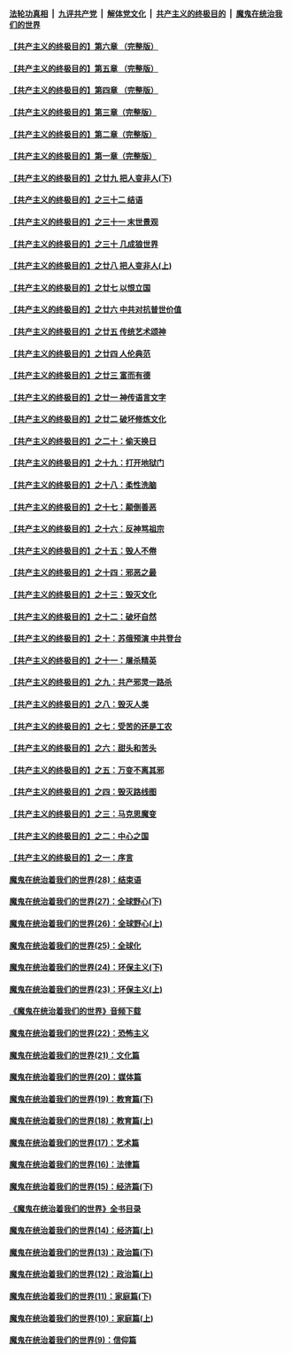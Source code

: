 ####  [法轮功真相](../../../../basic/blob/master/README.md?t=03091603) &nbsp;|&nbsp; [九评共产党](../../../../9ping.md/blob/master/README.md?t=03091603) &nbsp;|&nbsp; [解体党文化](../../../../jtdwh.md/blob/master/README.md?t=03091603)  &nbsp;|&nbsp; [共产主义的终极目的](../../../../gczydzjmd.md/blob/master/README.md?t=03091603) &nbsp;|&nbsp; [魔鬼在统治我们的世界](../../../../mgztzwmdsj.md/blob/master/README.md?t=03091603) 

#### [【共产主义的终极目的】第六章 （完整版）](../pages/nsc422/n11428913.md?t=03091603) 

#### [【共产主义的终极目的】第五章 （完整版）](../pages/nsc422/n11428912.md?t=03091603) 

#### [【共产主义的终极目的】第四章 （完整版）](../pages/nsc422/n11428907.md?t=03091603) 

#### [【共产主义的终极目的】第三章（完整版）](../pages/nsc422/n11428848.md?t=03091603) 

#### [【共产主义的终极目的】第二章（完整版）](../pages/nsc422/n11428831.md?t=03091603) 

#### [【共产主义的终极目的】第一章（完整版）](../pages/nsc422/n11417651.md?t=03091603) 

#### [【共产主义的终极目的】之廿九 把人变非人(下)](../pages/nsc422/n11344140.md?t=03091603) 

#### [【共产主义的终极目的】之三十二 结语](../pages/nsc422/n11360535.md?t=03091603) 

#### [【共产主义的终极目的】之三十一 末世景观](../pages/nsc422/n11351129.md?t=03091603) 

#### [【共产主义的终极目的】之三十 几成狼世界](../pages/nsc422/n11348280.md?t=03091603) 

#### [【共产主义的终极目的】之廿八 把人变非人(上)](../pages/nsc422/n11340492.md?t=03091603) 

#### [【共产主义的终极目的】之廿七 以恨立国](../pages/nsc422/n11336944.md?t=03091603) 

#### [【共产主义的终极目的】之廿六 中共对抗普世价值](../pages/nsc422/n11324785.md?t=03091603) 

#### [【共产主义的终极目的】之廿五 传统艺术颂神](../pages/nsc422/n11296396.md?t=03091603) 

#### [【共产主义的终极目的】之廿四 人伦典范](../pages/nsc422/n11296397.md?t=03091603) 

#### [【共产主义的终极目的】之廿三 富而有德](../pages/nsc422/n11283598.md?t=03091603) 

#### [【共产主义的终极目的】之廿一 神传语言文字](../pages/nsc422/n11263265.md?t=03091603) 

#### [【共产主义的终极目的】之廿二 破坏修炼文化](../pages/nsc422/n11245728.md?t=03091603) 

#### [【共产主义的终极目的】之二十：偷天换日](../pages/nsc422/n11238846.md?t=03091603) 

#### [【共产主义的终极目的】之十九：打开地狱门](../pages/nsc422/n11206376.md?t=03091603) 

#### [【共产主义的终极目的】之十八：柔性洗脑](../pages/nsc422/n11199994.md?t=03091603) 

#### [【共产主义的终极目的】之十七：颠倒善恶](../pages/nsc422/n11179782.md?t=03091603) 

#### [【共产主义的终极目的】之十六：反神骂祖宗](../pages/nsc422/n11166798.md?t=03091603) 

#### [【共产主义的终极目的】之十五：毁人不倦](../pages/nsc422/n11166792.md?t=03091603) 

#### [【共产主义的终极目的】之十四：邪恶之最](../pages/nsc422/n11150249.md?t=03091603) 

#### [【共产主义的终极目的】之十三：毁灭文化](../pages/nsc422/n11135227.md?t=03091603) 

#### [【共产主义的终极目的】之十二：破坏自然](../pages/nsc422/n11135214.md?t=03091603) 

#### [【共产主义的终极目的】之十：苏俄预演 中共登台](../pages/nsc422/n11118424.md?t=03091603) 

#### [【共产主义的终极目的】之十一：屠杀精英](../pages/nsc422/n11118442.md?t=03091603) 

#### [【共产主义的终极目的】之九：共产邪灵一路杀](../pages/nsc422/n11114139.md?t=03091603) 

#### [【共产主义的终极目的】之八：毁灭人类](../pages/nsc422/n11108503.md?t=03091603) 

#### [【共产主义的终极目的】之七：受苦的还是工农](../pages/nsc422/n11101809.md?t=03091603) 

#### [【共产主义的终极目的】之六：甜头和苦头](../pages/nsc422/n11096971.md?t=03091603) 

#### [【共产主义的终极目的】之五：万变不离其邪](../pages/nsc422/n11091285.md?t=03091603) 

#### [【共产主义的终极目的】之四：毁灭路线图](../pages/nsc422/n11086284.md?t=03091603) 

#### [【共产主义的终极目的】之三：马克思魔变](../pages/nsc422/n11061941.md?t=03091603) 

#### [【共产主义的终极目的】之二：中心之国](../pages/nsc422/n11047728.md?t=03091603) 

#### [【共产主义的终极目的】之一：序言](../pages/nsc422/n11086077.md?t=03091603) 

#### [魔鬼在统治着我们的世界(28)：结束语](../pages/nsc422/n10936246.md?t=03091603) 

#### [魔鬼在统治着我们的世界(27)：全球野心(下)](../pages/nsc422/n10928319.md?t=03091603) 

#### [魔鬼在统治着我们的世界(26)：全球野心(上)](../pages/nsc422/n10900318.md?t=03091603) 

#### [魔鬼在统治着我们的世界(25)：全球化](../pages/nsc422/n10788205.md?t=03091603) 

#### [魔鬼在统治着我们的世界(24)：环保主义(下)](../pages/nsc422/n10695307.md?t=03091603) 

#### [魔鬼在统治着我们的世界(23)：环保主义(上)](../pages/nsc422/n10688613.md?t=03091603) 

#### [《魔鬼在统治着我们的世界》音频下载](../pages/nsc422/n10635553.md?t=03091603) 

#### [魔鬼在统治着我们的世界(22)：恐怖主义](../pages/nsc422/n10614727.md?t=03091603) 

#### [魔鬼在统治着我们的世界(21)：文化篇](../pages/nsc422/n10597706.md?t=03091603) 

#### [魔鬼在统治着我们的世界(20)：媒体篇](../pages/nsc422/n10586579.md?t=03091603) 

#### [魔鬼在统治着我们的世界(19)：教育篇(下)](../pages/nsc422/n10564808.md?t=03091603) 

#### [魔鬼在统治着我们的世界(18)：教育篇(上)](../pages/nsc422/n10526970.md?t=03091603) 

#### [魔鬼在统治着我们的世界(17)：艺术篇](../pages/nsc422/n10499093.md?t=03091603) 

#### [魔鬼在统治着我们的世界(16)：法律篇](../pages/nsc422/n10485969.md?t=03091603) 

#### [魔鬼在统治着我们的世界(15)：经济篇(下)](../pages/nsc422/n10469975.md?t=03091603) 

#### [《魔鬼在统治着我们的世界》全书目录](../pages/nsc422/n10464261.md?t=03091603) 

#### [魔鬼在统治着我们的世界(14)：经济篇(上)](../pages/nsc422/n10457370.md?t=03091603) 

#### [魔鬼在统治着我们的世界(13)：政治篇(下)](../pages/nsc422/n10448270.md?t=03091603) 

#### [魔鬼在统治着我们的世界(12)：政治篇(上)](../pages/nsc422/n10444576.md?t=03091603) 

#### [魔鬼在统治着我们的世界(11)：家庭篇(下)](../pages/nsc422/n10440961.md?t=03091603) 

#### [魔鬼在统治着我们的世界(10)：家庭篇(上)](../pages/nsc422/n10435448.md?t=03091603) 

#### [魔鬼在统治着我们的世界(9)：信仰篇](../pages/nsc422/n10432159.md?t=03091603) 

